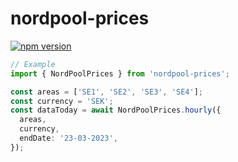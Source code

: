 # nordpool-prices

[![npm version](https://badge.fury.io/js/nordpool-prices.svg)](https://badge.fury.io/js/nordpool-prices)

```typescript
// Example
import { NordPoolPrices } from 'nordpool-prices';

const areas = ['SE1', 'SE2', 'SE3', 'SE4'];
const currency = 'SEK';
const dataToday = await NordPoolPrices.hourly({
  areas,
  currency,
  endDate: '23-03-2023',
});
```
